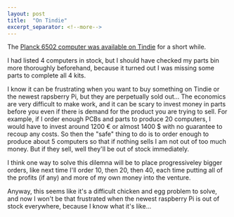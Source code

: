 ```yaml
---
layout: post
title:  "On Tindie"
excerpt_separator: <!--more-->
---
```


The [Planck 6502 computer was available on Tindie](https://www.tindie.com/products/jfoucher/planck-6502-computer/) for a short while.

I had listed 4 computers in stock, but I should have checked my parts bin more thoroughly beforehand, because it turned out I was missing some parts to complete all 4 kits.
<!--more-->

I know it can be frustrating when you want to buy something on Tindie or the newest rapsberry Pi, but they are perpetually sold out...
The economics are very difficult to make work, and it can be scary to invest money in parts before you even if there is demand for the product you are trying to sell. For example, if I order enough PCBs and parts to produce 20 computers, I would have to invest around 1200 € or almost 1400 $ with no guarantee to recoup any costs.
So then the "safe" thing to do is to order enough to produce about 5 computers so that if nothing sells I am not out of too much money. But if they sell, well they'll be out of stock immediately.

I think one way to solve this dilemna will be to place progressiveley bigger orders, like next time I'll order 10, then 20, then 40, each time putting all of the profits (if any) and more of my own money into the venture. 

Anyway, this seems like it's a difficult chicken and egg problem to solve, and now I won't be that frustrated when the newest raspberry Pi is out of stock everywhere, because I know what it's like...






